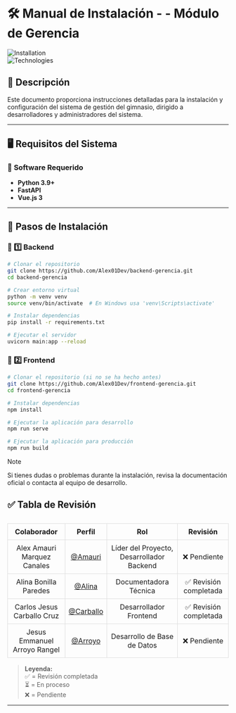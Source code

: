  # 🛠️ Manual de Instalación - - Módulo de Gerencia 

![Installation](https://img.shields.io/badge/Instalación-Guía%20Rápida-blue?style=for-the-badge)  
![Technologies](https://img.shields.io/badge/Tecnologías-FastAPI%20|%20Vue.js%20|%20MySQL-red?style=for-the-badge)  

## 📌 **Descripción**  
Este documento proporciona instrucciones detalladas para la instalación y configuración del sistema de gestión del gimnasio, dirigido a desarrolladores y administradores del sistema.

---

## 🖥️ **Requisitos del Sistema**  

### 🔹 **Software Requerido**  
- **Python 3.9+**  
- **FastAPI**  
- **Vue.js 3**  

---

## 🚀 **Pasos de Instalación**  

### 🔹 **1️⃣ Backend**  
```bash
# Clonar el repositorio
git clone https://github.com/Alex01Dev/backend-gerencia.git
cd backend-gerencia

# Crear entorno virtual
python -m venv venv
source venv/bin/activate  # En Windows usa 'venv\Scripts\activate'

# Instalar dependencias
pip install -r requirements.txt

# Ejecutar el servidor
uvicorn main:app --reload
```

### 🔹 **2️⃣ Frontend**  
```bash
# Clonar el repositorio (si no se ha hecho antes)
git clone https://github.com/Alex01Dev/frontend-gerencia.git
cd frontend-gerencia

# Instalar dependencias
npm install

# Ejecutar la aplicación para desarrollo
npm run serve

# Ejecutar la aplicación para producción
npm run build
```

> [!NOTE]  
> Si tienes dudas o problemas durante la instalación, revisa la documentación oficial o contacta al equipo de desarrollo.


## ✅ Tabla de Revisión  

<table style="width: 100%; border-collapse: collapse; margin-top: 30px;">
  <thead>
    <tr>
      <th style="border: 1px solid #ddd; padding: 8px; text-align: center;">Colaborador</th>
      <th style="border: 1px solid #ddd; padding: 8px; text-align: center;">Perfil</th>
      <th style="border: 1px solid #ddd; padding: 8px; text-align: center;">Rol</th>
      <th style="border: 1px solid #ddd; padding: 8px; text-align: center;">Revisión</th>
    </tr>
  </thead>
  <tbody>
    <tr>
      <td style="border: 1px solid #ddd; padding: 8px; text-align: center;">Alex Amauri Marquez Canales</td>
      <td style="border: 1px solid #ddd; padding: 8px; text-align: center;"><a href="https://github.com/Alex01Dev" target="_blank">@Amauri</a></td>
      <td style="border: 1px solid #ddd; padding: 8px; text-align: center;">Líder del Proyecto, Desarrollador Backend</td>
      <td style="border: 1px solid #ddd; padding: 8px; text-align: center;">❌ Pendiente</td>
    </tr>
    <tr>
      <td style="border: 1px solid #ddd; padding: 8px; text-align: center;">Alina Bonilla Paredes</td>
      <td style="border: 1px solid #ddd; padding: 8px; text-align: center;"><a href="https://github.com/Ali-2121" target="_blank">@Alina</a></td>
      <td style="border: 1px solid #ddd; padding: 8px; text-align: center;">Documentadora Técnica</td>
      <td style="border: 1px solid #ddd; padding: 8px; text-align: center;">✅ Revisión completada</td>
    </tr>
    <tr>
      <td style="border: 1px solid #ddd; padding: 8px; text-align: center;">Carlos Jesus Carballo Cruz</td>
      <td style="border: 1px solid #ddd; padding: 8px; text-align: center;"><a href="https://github.com/CarlosJ67" target="_blank">@Carballo</a></td>
      <td style="border: 1px solid #ddd; padding: 8px; text-align: center;">Desarrollador Frontend</td>
      <td style="border: 1px solid #ddd; padding: 8px; text-align: center;">✅ Revisión completada</td>
    </tr>
    <tr>
      <td style="border: 1px solid #ddd; padding: 8px; text-align: center;">Jesus Emmanuel Arroyo Rangel</td>
      <td style="border: 1px solid #ddd; padding: 8px; text-align: center;"><a href="https://github.com/des-arrosho" target="_blank">@Arroyo</a></td>
      <td style="border: 1px solid #ddd; padding: 8px; text-align: center;">Desarrollo de Base de Datos</td>
      <td style="border: 1px solid #ddd; padding: 8px; text-align: center;">❌ Pendiente</td>
    </tr>
  </tbody>
</table>

> **Leyenda:**  
> ✅ = Revisión completada  
> ⏳ = En proceso  
> ❌ = Pendiente  

--- 
